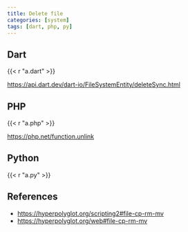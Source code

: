 ```yaml
---
title: Delete file
categories: [system]
tags: [dart, php, py]
---
```


## Dart

{{< r "a.dart" >}}

<https://api.dart.dev/dart-io/FileSystemEntity/deleteSync.html>

## PHP

{{< r "a.php" >}}

<https://php.net/function.unlink>

## Python

{{< r "a.py" >}}

## References

- <https://hyperpolyglot.org/scripting2#file-cp-rm-mv>
- <https://hyperpolyglot.org/web#file-cp-rm-mv>
